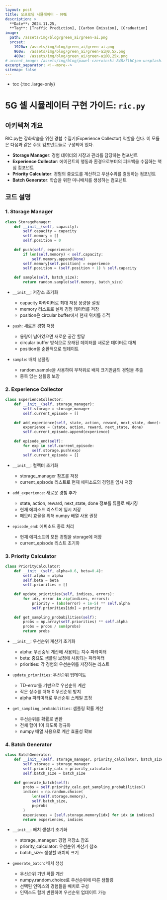 ```yaml
---
layout: post
title: 오프로딩 시뮬레이터 - MME
description: >
  **Date**: 2024.11.25, 
  **Tag**: [Traffic Prediction], [Carbon Emission], [Graduation]
image: 
  path: /assets/img/blog/green_ai/green-ai.png 
  srcset: 
    1920w: /assets/img/blog/green_ai/green-ai.png
    960w:  /assets/img/blog/green_ai/green-ai@0,5x.png
    480w:  /assets/img/blog/green_ai/green-ai@0,25x.png
# accent_image: /assets/img/blog/pawel-czerwinski-848z7lbCjoo-unsplash.jpg
excerpt_separator: <!--more-->
sitemap: false
---
```


<!--more-->

* toc
{:toc .large-only}


# 5G 셀 시뮬레이터 구현 가이드: `ric.py`

## 아키텍쳐 개요

RIC.py는 강화학습을 위한 경험 수집기(Experience Collector) 역할을 한다. 이 모듈은 다음과 같은 주요 컴포넌트들로 구성되어 있다.

- **Storage Manager**: 경험 데이터의 저장과 관리를 담당하는 컴포넌트
- **Experience Collector**: 에이전트의 행동과 환경으로부터의 피드백을 수집하는 핵심 컴포넌트
- **Priority Calculator**: 경험의 중요도를 계산하고 우선수위를 결정하는 컴포넌트
- **Batch Generator**: 학습을 위한 미니배치를 생성하는 컴포넌트

## 코드 설명

### 1. Storage Manager
``` python
class StorageManager:
    def __init__(self, capacity):
        self.capacity = capacity
        self.memory = []
        self.position = 0
        
    def push(self, experience):
        if len(self.memory) < self.capacity:
            self.memory.append(None)
        self.memory[self.position] = experience
        self.position = (self.position + 1) % self.capacity
        
    def sample(self, batch_size):
        return random.sample(self.memory, batch_size)
```
- `__init__`: 저장소 초기화
  - capacity 파라미터로 최대 저장 용량을 설정
  - memory 리스트로 실제 경험 데이터를 저장
  - position은 circular buffer에서 현재 위치를 추적 

- `push`: 새로운 경험 저장
  - 용량이 남아있으면 새로운 공간 할당
  - circular buffer 방식으로 오래된 데이터를 새로운 데이터로 대체
  - position을 순환적으로 업데이트

- `sample`: 배치 샘플링
    - random.sample을 사용하여 무작위로 배치 크기만큼의 경험을 추출
    - 중복 없는 샘플링 보장

### 2. Experience Collector
``` python
class ExperienceCollector:
    def __init__(self, storage_manager):
        self.storage = storage_manager
        self.current_episode = []
        
    def add_experience(self, state, action, reward, next_state, done):
        experience = (state, action, reward, next_state, done)
        self.current_episode.append(experience)
        
    def episode_end(self):
        for exp in self.current_episode:
            self.storage.push(exp)
        self.current_episode = []
```

- `__init__`: 컬렉터 초기화
    - storage_manager 참조를 저장
    - current_episode 리스트로 현재 에피소드의 경험을 임시 저장

- `add_experience`: 새로운 경험 추가
    - state, action, reward, next_state, done 정보를 튜플로 패키징
    - 현재 에피소드 리스트에 임시 저장
    - 메모리 효율을 위해 numpy 배열 사용 권장

- `episode_end`: 에피소드 종료 처리
    - 현재 에피소드의 모든 경험을 storage에 저장
    - current_episode 리스트 초기화
  

### 3. Priority Calculator
``` python
class PriorityCalculator:
    def __init__(self, alpha=0.6, beta=0.4):
        self.alpha = alpha
        self.beta = beta
        self.priorities = []
        
    def update_priorities(self, indices, errors):
        for idx, error in zip(indices, errors):
            priority = (abs(error) + 1e-5) ** self.alpha
            self.priorities[idx] = priority
            
    def get_sampling_probabilities(self):
        probs = np.array(self.priorities) ** self.alpha
        probs = probs / sum(probs)
        return probs
```

- `__init__`: 우선순위 계산기 초기화
  - alpha: 우선숭뉘 계산에 사용되는 지수 파라미터
  - beta: 중요도 샘플링 보정에 사용되는 파라미터
  - priorities: 각 경험의 우선순위를 저장하는 리스트

- `update_priorities`: 우선순위 업데이트
  - TD-error를 기반으로 우선순위 계산
  - 작은 상수를 더해 0 우선순위 방지
  - alpha 파라미터로 우선순위 스케일 조정

- `get_sampling_probabilities`: 샘플링 확률 계산
  - 우선순위를 확률로 변환
  - 전체 합이 1이 되도록 정규화
  - numpy 배열 사용으로 계산 효율성 확보


### 4. Batch Generator

``` python
class BatchGenerator:
    def __init__(self, storage_manager, priority_calculator, batch_size):
        self.storage = storage_manager
        self.priority_calc = priority_calculator
        self.batch_size = batch_size
        
    def generate_batch(self):
        probs = self.priority_calc.get_sampling_probabilities()
        indices = np.random.choice(
            len(self.storage.memory),
            self.batch_size,
            p=probs
        )
        experiences = [self.storage.memory[idx] for idx in indices]
        return experiences, indices
```

- `__init__`: 배치 생성기 초기화
    - storage_manager: 경험 저장소 참조
    - priority_calculator: 우선순위 계산기 참조
    - batch_size: 생성할 배치의 크기

- `generate_batch`: 배치 생성
  - 우선순위 기반 확률 계산
  - numpy.random.choice로 우선순위에 따른 샘플링
  - 선택된 인덱스의 경험들을 배치로 구성
  - 인덱스도 함께 반환하여 우선순위 업데이트 가능